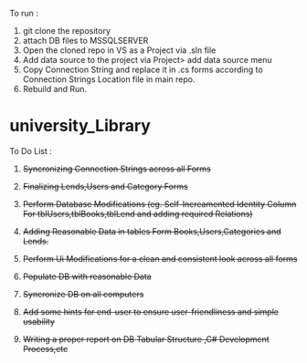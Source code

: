 To run :

   1. git clone the repository
   2. attach DB files to MSSQLSERVER
   3. Open the cloned repo in VS as a Project via .sln file
   4. Add data source to the project via Project> add data source menu
   5. Copy Connection String and replace it in .cs forms according to Connection Strings Location file in main repo.
   6. Rebuild and Run.

# university_Library
To Do List :
1. <strike>Syncronizing Connection Strings across all Forms 
 
2. Finalizing Lends,Users and Category Forms
3. Perform Database Modifications (eg. Self-Increamented Identity Column For tblUsers,tblBooks,tblLend and adding required Relations)
4. Adding Reasonable Data in tables Form Books,Users,Categories and Lends.


5. Perform Ui Modifications for a clean and consistent look across all forms
6. Populate DB with reasonable Data
7. Syncronize DB on all computers
8. Add some hints for end-user to ensure user-friendliness and simple usability
9. Writing a proper report on DB Tabular Structure ,C# Development Process,etc</strike>

 
